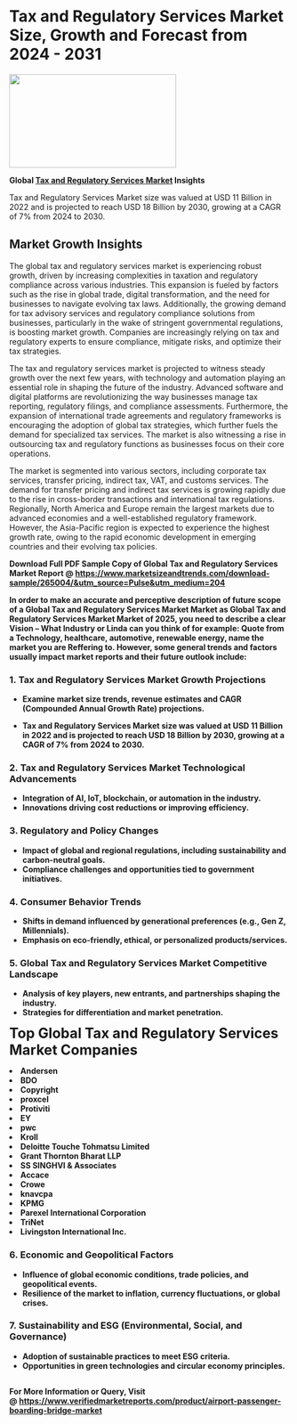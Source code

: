 <H1>Tax and Regulatory Services Market Size, Growth and Forecast from 2024 - 2031</H1><img class="aligncenter size-medium wp-image-584254" src="https://thirdeyenews.in/wp-content/uploads/2024/09/Global-Market-Research-300x168.jpeg" alt="" width="300" height="168" /><p><strong>Global&nbsp;<a href="https://www.marketsizeandtrends.com/download-sample/265004/&amp;utm_source=Pulse&amp;utm_medium=204">Tax and Regulatory Services Market</a> Insights</strong></p><p>Tax and Regulatory Services Market size was valued at USD 11 Billion in 2022 and is projected to reach USD 18 Billion by 2030, growing at a CAGR of 7% from 2024 to 2030.</p><p><h2>Market Growth Insights</h2> <p>The global tax and regulatory services market is experiencing robust growth, driven by increasing complexities in taxation and regulatory compliance across various industries. This expansion is fueled by factors such as the rise in global trade, digital transformation, and the need for businesses to navigate evolving tax laws. Additionally, the growing demand for tax advisory services and regulatory compliance solutions from businesses, particularly in the wake of stringent governmental regulations, is boosting market growth. Companies are increasingly relying on tax and regulatory experts to ensure compliance, mitigate risks, and optimize their tax strategies.</p> <p><strong></strong></p> <p>The tax and regulatory services market is projected to witness steady growth over the next few years, with technology and automation playing an essential role in shaping the future of the industry. Advanced software and digital platforms are revolutionizing the way businesses manage tax reporting, regulatory filings, and compliance assessments. Furthermore, the expansion of international trade agreements and regulatory frameworks is encouraging the adoption of global tax strategies, which further fuels the demand for specialized tax services. The market is also witnessing a rise in outsourcing tax and regulatory functions as businesses focus on their core operations.</p> <p>The market is segmented into various sectors, including corporate tax services, transfer pricing, indirect tax, VAT, and customs services. The demand for transfer pricing and indirect tax services is growing rapidly due to the rise in cross-border transactions and international tax regulations. Regionally, North America and Europe remain the largest markets due to advanced economies and a well-established regulatory framework. However, the Asia-Pacific region is expected to experience the highest growth rate, owing to the rapid economic development in emerging countries and their evolving tax policies.</p> <p><strong></p><p><span class=""><strong>Download Full PDF Sample Copy of Global Tax and Regulatory Services Market Report</strong> @ <a href="https://www.marketsizeandtrends.com/download-sample/265004/&amp;utm_source=Pulse&amp;utm_medium=204" target="_blank">https://www.marketsizeandtrends.com/download-sample/265004/&amp;utm_source=Pulse&amp;utm_medium=204</a></span></p><p>In order to make an accurate and perceptive description of future scope of a Global&nbsp;Tax and Regulatory Services Market Market as Global&nbsp;Tax and Regulatory Services Market Market of 2025, you need to describe a clear Vision &ndash; What Industry or Linda can you think of for example: Quote from a Technology, healthcare, automotive, renewable energy, name the market you are Reffering to. However, some general trends and factors usually impact market reports and their future outlook include:</p><h3>1.&nbsp;<strong>Tax and Regulatory Services Market Growth Projections</strong></h3><ul><li>Examine market size trends, revenue estimates and CAGR (Compounded Annual Growth Rate) projections.</li><li><p>Tax and Regulatory Services Market size was valued at USD 11 Billion in 2022 and is projected to reach USD 18 Billion by 2030, growing at a CAGR of 7% from 2024 to 2030.</p></li></ul><h3>2.&nbsp;<strong>Tax and Regulatory Services Market Technological Advancements</strong></h3><ul><li>Integration of AI, IoT, blockchain, or automation in the industry.</li><li>Innovations driving cost reductions or improving efficiency.</li></ul><h3>3.&nbsp;<strong>Regulatory and Policy Changes</strong></h3><ul><li>Impact of global and regional regulations, including sustainability and carbon-neutral goals.</li><li>Compliance challenges and opportunities tied to government initiatives.</li></ul><h3>4.&nbsp;<strong>Consumer Behavior Trends</strong></h3><ul><li>Shifts in demand influenced by generational preferences (e.g., Gen Z, Millennials).</li><li>Emphasis on eco-friendly, ethical, or personalized products/services.</li></ul><h3>5.&nbsp;<strong>Global Tax and Regulatory Services Market Competitive Landscape</strong></h3><ul><li>Analysis of key players, new entrants, and partnerships shaping the industry.</li><li>Strategies for differentiation and market penetration.</li></ul><p data-pm-slice="1 1 []"><span style="color: inherit; font-family: inherit; font-size: 25px;">Top Global Tax and Regulatory Services Market Companies</span></p><div class="" data-test-id=""><p><li>Andersen</li><li> BDO</li><li> Copyright</li><li> proxcel</li><li> Protiviti</li><li> EY</li><li> pwc</li><li> Kroll</li><li> Deloitte Touche Tohmatsu Limited</li><li> Grant Thornton Bharat LLP</li><li> SS SINGHVI & Associates</li><li> Accace</li><li> Crowe</li><li> knavcpa</li><li> KPMG</li><li> Parexel International Corporation</li><li> TriNet</li><li> Livingston International Inc.</li></p></div><h3>6.&nbsp;<strong>Economic and Geopolitical Factors</strong></h3><ul><li>Influence of global economic conditions, trade policies, and geopolitical events.</li><li>Resilience of the market to inflation, currency fluctuations, or global crises.</li></ul><h3>7.&nbsp;<strong>Sustainability and ESG (Environmental, Social, and Governance)</strong></h3><ul><li>Adoption of sustainable practices to meet ESG criteria.</li><li>Opportunities in green technologies and circular economy principles.</li></ul><h2><strong style="font-size: 14px;">For More Information or Query, Visit @&nbsp;</strong><a style="background-color: #ffffff; font-size: 14px;" href="https://www.marketsizeandtrends.com/report/tax-and-regulatory-services-market/" target="_blank">https://www.verifiedmarketreports.com/product/airport-passenger-boarding-bridge-market</a></h2>
